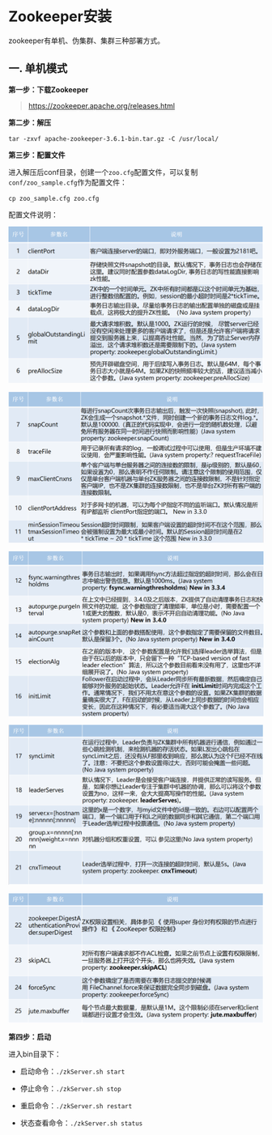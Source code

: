 # Zookeeper安装

zookeeper有单机、伪集群、集群三种部署方式。

## 一. 单机模式

**第一步：下载Zookeeper**

> <https://zookeeper.apache.org/releases.html>

**第二步：解压**

```shell
tar -zxvf apache-zookeeper-3.6.1-bin.tar.gz -C /usr/local/
```

**第三步：配置文件**

进入解压后conf目录，创建一个`zoo.cfg`配置文件，可以复制`conf/zoo_sample.cfg`作为配置文件：

```shell
cp zoo_sample.cfg zoo.cfg
```

配置文件说明：

![](../images/1.png)

![](../images/2.png)

![](../images/3.png)

![](../images/4.png)

![](../images/5.png)

**第四步：启动**

进入bin目录下：

- 启动命令：`./zkServer.sh start`

- 停止命令：`./zkServer.sh stop`

- 重启命令：`./zkServer.sh restart`

- 状态查看命令：`./zkServer.sh status`